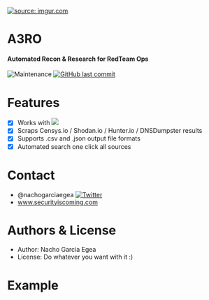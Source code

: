<a href="https://imgur.com/Rcmt8jt"><img src="https://i.imgur.com/Rcmt8jt.jpg" title="source: imgur.com" /></a>
# A3RO 

<h4>
 Automated Recon & Research for RedTeam Ops
</h4>

<p align="center">

  
![Maintenance](https://img.shields.io/maintenance/yes/2019.svg?style=flat-square)
[![GitHub last commit](https://img.shields.io/github/last-commit/olafhartong/ATTACKdatamap.svg?style=flat-square)](https://github.com/nachogarciaegea/A3RO/commit/master)
</p>

# Features

* [X] Works with <img src="https://img.shields.io/badge/Python-3-brightgreen.svg?style=plastic">
* [X] Scraps Censys.io / Shodan.io / Hunter.io / DNSDumpster results
* [X] Supports .csv and .json output file formats
* [X] Automated search one click all sources

# Contact
* @nachogarciaegea [![Twitter](https://img.shields.io/twitter/follow/nachogarciaegea.svg?style=social&label=Follow)](https://twitter.com/nachogarciaegea)
* www.securityiscoming.com

# Authors & License
* Author: Nacho Garcia Egea
* License: Do whatever you want with it :)

# Example
